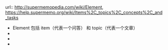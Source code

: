 url:: http://supermemopedia.com/wiki/Element, https://help.supermemo.org/wiki/Items%2C_topics%2C_concepts%2C_and_tasks

- Element 包括 item（代表一个问答） 和 topic（代表一个文章）
-
-
-
